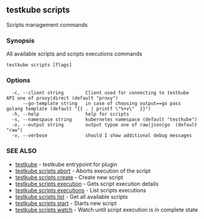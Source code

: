## testkube scripts

Scripts management commands

### Synopsis

All available scripts and scripts executions commands

```
testkube scripts [flags]
```

### Options

```
  -c, --client string        Client used for connecting to testkube API one of proxy|direct (default "proxy")
      --go-template string   in case of choosing output==go pass golang template (default "{{ . | printf \"%+v\"  }}")
  -h, --help                 help for scripts
  -s, --namespace string     kubernetes namespace (default "testkube")
  -o, --output string        output typoe one of raw|json|go  (default "raw")
  -v, --verbose              should I show additional debug messages
```

### SEE ALSO

* [testkube](testkube.md)	 - testkube entrypoint for plugin
* [testkube scripts abort](testkube_scripts_abort.md)	 - Aborts execution of the script
* [testkube scripts create](testkube_scripts_create.md)	 - Create new script
* [testkube scripts execution](testkube_scripts_execution.md)	 - Gets script execution details
* [testkube scripts executions](testkube_scripts_executions.md)	 - List scripts executions
* [testkube scripts list](testkube_scripts_list.md)	 - Get all available scripts
* [testkube scripts start](testkube_scripts_start.md)	 - Starts new script
* [testkube scripts watch](testkube_scripts_watch.md)	 - Watch until script execution is in complete state

